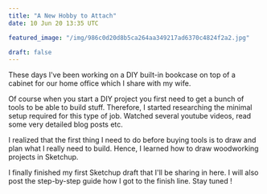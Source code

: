 ```yaml
---
title: "A New Hobby to Attach"
date: 10 Jun 20 13:35 UTC

featured_image: "/img/986c0d20d8b5ca264aa349217ad6370c4824f2a2.jpg"

draft: false
---
```


These days I've been working on a DIY built-in bookcase on top of a cabinet for our home office which I share with my wife. 

Of course when you start a DIY project you first need to get a bunch of tools to be able to build stuff. Therefore, I started researching the minimal setup required for this type of job. Watched several youtube videos, read some very detailed blog posts etc.

I realized that the first thing I need to do before buying tools is to draw and plan what I really need to build. Hence, I learned how to draw woodworking projects in Sketchup.

I finally finished my first Sketchup draft that I'll be sharing in here. I will also post the step-by-step guide how I got to the finish line. Stay tuned !